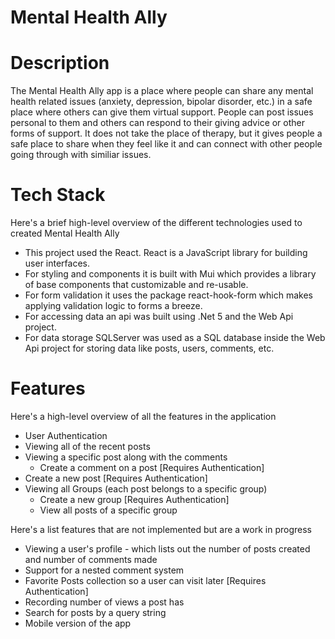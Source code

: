 # Mental Health Ally

# Description
The Mental Health Ally app is a place where people can share any mental health related issues (anxiety, depression, bipolar disorder, etc.) in a safe place where others can give them virtual support.  People can post issues personal to them and others can respond to their giving advice or other forms of support.  It does not take the place of therapy, but it gives people a safe place to share when they feel like it and can connect with other people going through with similiar issues.  

# Tech Stack
Here's a brief high-level overview of the different technologies used to created Mental Health Ally
* This project used the React.  React is a JavaScript library for building user interfaces.
* For styling and components it is built with Mui which provides a library of base components that customizable and re-usable.
* For form validation it uses the package react-hook-form which makes applying validation logic to forms a breeze.
* For accessing data an api was built using .Net 5 and the Web Api project.
* For data storage SQLServer was used as a SQL database inside the Web Api project for storing data like posts, users, comments, etc.

# Features
Here's a high-level overview of all the features in the application
* User Authentication
* Viewing all of the recent posts
* Viewing a specific post along with the comments
  * Create a comment on a post [Requires Authentication]
* Create a new post [Requires Authentication]
* Viewing all Groups (each post belongs to a specific group)
  * Create a new group [Requires Authentication]
  * View all posts of a specific group

Here's a list features that are not implemented but are a work in progress
* Viewing a user's profile - which lists out the number of posts created and number of comments made
* Support for a nested comment system
* Favorite Posts collection so a user can visit later [Requires Authentication]
* Recording number of views a post has
* Search for posts by a query string
* Mobile version of the app
